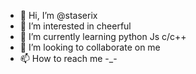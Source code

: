 - 👋 Hi, I’m @staserix
- 👀 I’m interested in cheerful
- 🌱 I’m currently learning python Js c/c++
- 💞️ I’m looking to collaborate on me
- 📫 How to reach me -_-

<!---
staserix/staserix is a ✨ special ✨ repository because its `README.md` (this file) appears on your GitHub profile.
You can click the Preview link to take a look at your changes.
--->
